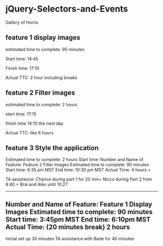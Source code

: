 # jQuery-Selectors-and-Events
Gallery of Horns

## feature 1 display images

estimated time to complete: 90 minutes

Start time: 14:45

Finish time: 17:10

Actual TTC: 2 hour including breaks

## feature 2 Filter images

estimated time to complete: 2 hours

start time: 17:15

finish time 14:10 the next day

Actual TTC: like 6 hours

## feature 3 Style the application
Estimated time to complete: 2 hours
Start time: Number and Name of Feature: Feature 2 Filter Images
Estimated time to complete: 90 minutes
Start time: 6:35 pm MST
End time: 10:30 pm MST
Actual Time: 4 hours +

TA assistance: 
Chance during part 1 for 20 min+
Nicco during Part 2 from 8:40 +
Brai and Alex until 10:27

-------------------------------------------------------------------------------------------------------------------------------------------

Number and Name of Feature: Feature 1 Display Images
Estimated time to complete: 90 minutes
Start time: 3:45pm MST
End time: 6:10pm MST
Actual Time: (20 minutes break) 2 hours
--------------------------------------------------------------------------------------------------------------------------------------------
inicial set up 30 minutes
TA assistance with Bade for 40 minutes



